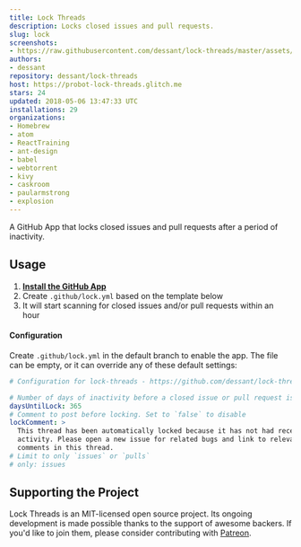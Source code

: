 ```yaml
---
title: Lock Threads
description: Locks closed issues and pull requests.
slug: lock
screenshots:
- https://raw.githubusercontent.com/dessant/lock-threads/master/assets/screenshot.png
authors:
- dessant
repository: dessant/lock-threads
host: https://probot-lock-threads.glitch.me
stars: 24
updated: 2018-05-06 13:47:33 UTC
installations: 29
organizations:
- Homebrew
- atom
- ReactTraining
- ant-design
- babel
- webtorrent
- kivy
- caskroom
- paularmstrong
- explosion
---
```


A GitHub App that locks closed issues and pull requests after
a period of inactivity.

## Usage

1. **[Install the GitHub App](https://github.com/apps/lock)**
2. Create `.github/lock.yml` based on the template below
3. It will start scanning for closed issues and/or pull requests within an hour

#### Configuration

Create `.github/lock.yml` in the default branch to enable the app.
The file can be empty, or it can override any of these default settings:

```yml
# Configuration for lock-threads - https://github.com/dessant/lock-threads

# Number of days of inactivity before a closed issue or pull request is locked
daysUntilLock: 365
# Comment to post before locking. Set to `false` to disable
lockComment: >
  This thread has been automatically locked because it has not had recent
  activity. Please open a new issue for related bugs and link to relevant
  comments in this thread.
# Limit to only `issues` or `pulls`
# only: issues
```

## Supporting the Project

Lock Threads is an MIT-licensed open source project. Its ongoing
development is made possible thanks to the support of awesome backers.
If you'd like to join them, please consider contributing with
[Patreon](https://www.patreon.com/dessant).
